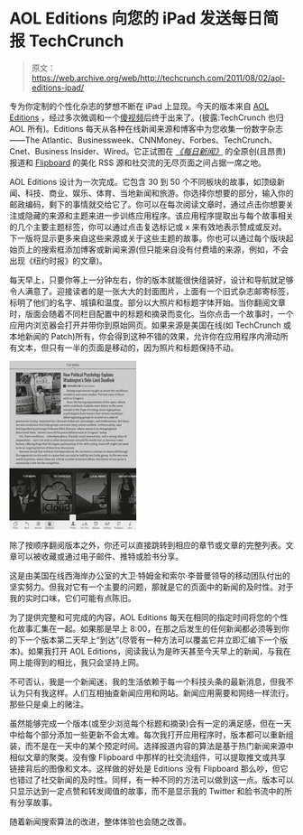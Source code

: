 # AOL Editions 向您的 iPad 发送每日简报 TechCrunch

> 原文：<https://web.archive.org/web/http://techcrunch.com/2011/08/02/aol-editions-ipad/>

专为你定制的个性化杂志的梦想不断在 iPad 上显现。今天的版本来自 [AOL Editions](https://web.archive.org/web/20230203041847/http://itunes.apple.com/us/app/editions-by-aol/id447687307?mt=8) ，经过多次微调和一个[傻视频](https://web.archive.org/web/20230203041847/https://techcrunch.com/2011/01/19/aol-editions/)后终于出来了。(披露:TechCrunch 也归 AOL 所有)。Editions 每天从各种在线新闻来源和博客中为您收集一份数字杂志——The Atlantic、Businessweek、CNNMoney、Forbes、TechCrunch、Cnet、Business Insider、Wired。它正试图在 *[《每日新闻》](https://web.archive.org/web/20230203041847/https://techcrunch.com/2011/02/02/daily-demo-video/)* 的全原创(且昂贵)报道和 [Flipboard](https://web.archive.org/web/20230203041847/http://flipboard.com/) 的美化 RSS 源和社交流的无尽页面之间占据一席之地。

AOL Editions 设计为一次完成。它包含 30 到 50 个不同板块的故事，如顶级新闻、科技、商业、娱乐、体育、当地新闻和旅游。你选择你想要的部分，输入你的邮政编码，剩下的事情就交给它了。你可以在每次阅读文章时，通过点击你想要关注或隐藏的来源和主题来进一步训练应用程序。该应用程序提取出与每个故事相关的几个主要主题标签，你可以通过点击复选标记或 x 来有效地表示赞成或反对。下一版将显示更多来自这些来源或关于这些主题的故事。你也可以通过每个版块起始页上的搜索框添加博客或新闻来源(但只能来自没有付费墙的来源，例如，不会出现《纽约时报》的文章)。

每天早上，只要你等上一分钟左右，你的版本就能很快组装好，设计和导航就足够令人满意了。迎接读者的是一张大大的封面图片，上面有一个旧式杂志邮寄标签，标明了他们的名字、城镇和温度。部分以大照片和标题字体开始。当你翻阅文章时，版面会随着不同栏目配置中的标题和摘录而变化。当你点击一个故事时，一个应用内浏览器会打开并带你到原始网页。如果来源是美国在线(如 TechCrunch 或本地新闻的 Patch)所有，你会得到这种不错的效果，允许你在应用程序内滑动所有文本，但只有一半的页面是移动的，因为照片和标题保持不动。

[![](img/cf33fdaaceab9ea11b1f93c99a7cdce6.png "editions sections")](https://web.archive.org/web/20230203041847/https://techcrunch.com/wp-content/uploads/2011/08/editions-sections.jpg)

除了按顺序翻阅版本之外，你还可以直接跳转到相应的章节或文章的完整列表。文章可以被收藏或通过电子邮件、推特或脸书分享。

这是由美国在线西海岸办公室的大卫·特姆金和索尔·李普曼领导的移动团队付出的坚实努力。但我对它有一个主要的问题，那就是它的页面中的新闻的及时性。对于我的实时口味，它们可能有点陈旧。

为了提供完整和可完成的内容，AOL Editions 每天在相同的指定时间将您的个性化故事汇集在一起。如果那是早上 8:00，在那之后发生的任何新闻都必须等到你的下一个版本第二天早上“到达”(尽管有一种方法可以覆盖它并立即汇编下一个版本)。如果我打开 AOL Editions，阅读我认为是昨天甚至今天早上的新闻，与我在网上能得到的相比，我只会坚持上网。

不可否认，我是一个新闻迷，我的生活依赖于每一个科技头条的最新消息，但我不认为只有我这样。人们互相抽查新闻应用和网站。新闻应用需要和网络一样流行。那些只是桌上的赌注。

虽然能够完成一个版本(或至少浏览每个标题和摘录)会有一定的满足感，但在一天中给每个部分添加一些更新不会太难。每次我打开应用程序时，版本都可以重新组装，而不是在一天中的某个预定时间。选择报道内容的算法是基于热门新闻来源中相似文章的聚类。没有像 Flipboard 中那样的社交流组件，可以提取推文或共享链接背后的图像和文本。这样做的好处是 Editions 没有 Flipboard 那么吵，但它也错过了社交新闻的及时性。同样，有一种不同的方法可以做到这一点。版本可以只显示达到一定点赞和转发阈值的故事，而不是显示我的 Twitter 和脸书流中的所有分享故事。

随着新闻搜索算法的改进，整体体验也会随之改善。